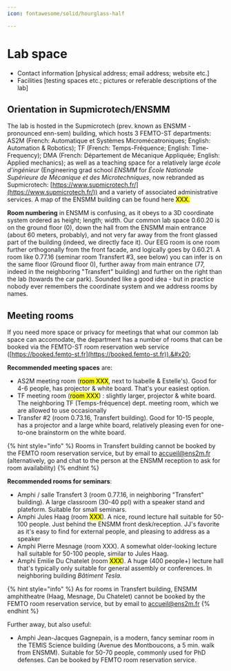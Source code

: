 ```yaml
---
icon: fontawesome/solid/hourglass-half

---
```



# Lab space

* Contact information \[physical address; email address; website etc.]
* Facilities \[testing spaces etc.; pictures or referable descriptions of the lab]



## Orientation in Supmicrotech/ENSMM

The lab is hosted in the Supmicrotech (prev. known as ENSMM - pronounced enn-sem) building, which hosts 3 FEMTO-ST departments: AS2M (French: Automatique et Systèmes Micromécatroniques; English: Automation & Robotics); TF (French: Temps-Fréquence; English: Time-Frequency); DMA (French: Département de Mécanique Appliquée; English: Applied mechanics); as well as a teaching space for a relatively large _école d'ingénieur_ (Engineering grad school _ENSMM_ for _École Nationale Supérieure de Mécanique et des Microtechniques_, now rebranded as Supmicrotech: [https://www.supmicrotech.fr/](https://www.supmicrotech.fr/)) and a variety of associated administrative services. A map of the ENSMM building can be found here <mark style="background-color:yellow;">XXX.</mark>

**Room numbering** in ENSMM is confusing, as it obeys to a 3D coordinate system ordered as height; length; width. Our common lab space 0.60.20 is on the ground floor (0), down the hall from the ENSMM main entrance (about 60 meters, probably), and not very far away from the front glassed part of the building (indeed, we directly face it). Our EEG room is one room further orthogonally from the front facade, and logically goes by 0.60.21. A room like 0.77.16 (seminar room Transfert #3, see below) you can infer is on the same floor (Ground floor 0), further away from main entrance (77, indeed in the neighboring "Transfert" building) and further on the right than the lab (towards the car park). Sounded like a good idea - but in practice nobody ever remembers the coordinate system and we address rooms by names.&#x20;



&#x20;

## Meeting rooms

If you need more space or privacy for meetings that what our common lab space can accomodate, the department has a number of rooms that can be booked via the FEMTO-ST room reservation web service ([https://booked.femto-st.fr](https://booked.femto-st.fr)).&#x20;

**Recommended meeting spaces** are:&#x20;

* AS2M meeting room (<mark style="background-color:yellow;">room XXX</mark>, next to Isabelle & Estelle's). Good for 4-6 people, has projector & white board. That's your easiest option.&#x20;
* TF meeting room (<mark style="background-color:yellow;">room XXX</mark>) : slightly larger, projector & white board. The neighboring TF (Temps-fréquence) dept. meeting room, which we are allowed to use occasionally
* Transfer #2 (room 0.73.16, Transfert building). Good for 10-15 people, has a projector and a large white board, relatively pleasing even for one-to-one brainstorm on the white board. &#x20;

{% hint style="info" %}
Rooms in Transfert building cannot be booked by the FEMTO room reservation service, but by email to accueil@ens2m.fr (alternatively, go and chat to the person at the ENSMM reception to ask for room availability)
{% endhint %}

**Recommended rooms for seminars**:&#x20;

* Amphi / salle Transfert 3 (room 0.77.16, in neighboring "Transfert" building). A large classroom (30-40 ppl) with a speaker stand and plateform. Suitable for small seminars.&#x20;
* Amphi Jules Haag (room <mark style="background-color:yellow;">XXX</mark>). A nice, round lecture hall suitable for 50-100 people. Just behind the ENSMM front desk/reception. JJ's favorite as it's easy to find for external people, and pleasing to address as a speaker
* Amphi Pierre Mesnage (room XXX). A somewhat older-looking lecture hall suitable for 50-100 people, similar to Jules Haag.&#x20;
* Amphi Emilie Du Chatelet (room <mark style="background-color:yellow;">XXX</mark>). A huge (400 people+) lecture hall that's typically only suitable for general assembly or conferences. In neighboring building _Bâtiment Tesla._&#x20;

{% hint style="info" %}
As for rooms in Transfert building, ENSMM amphitheatre (Haag, Mesnage, Du Chatelet) cannot be booked by the FEMTO room reservation service, but by email to accueil@ens2m.fr&#x20;
{% endhint %}

Further away, but also useful:&#x20;

* Amphi Jean-Jacques Gagnepain, is a modern, fancy seminar room in the TEMIS Science building (Avenue des Montboucons, a 5 min. walk from ENSMM). Suitable for 50-70 people, commonly used for PhD defenses. Can be booked by FEMTO room reservation service.&#x20;
